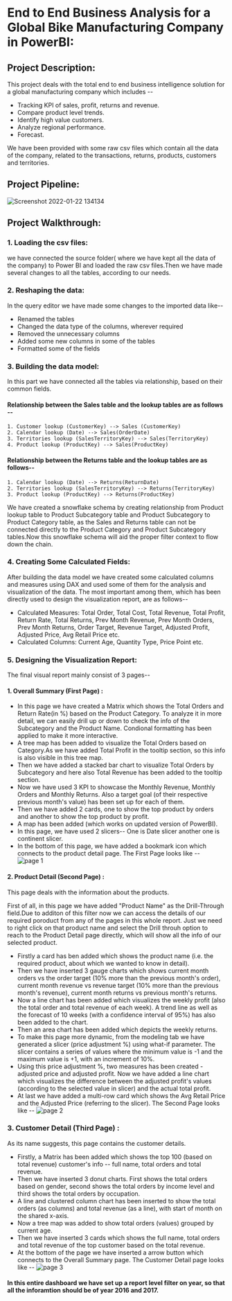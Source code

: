 
#	End to End Business Analysis for a Global Bike Manufacturing Company in PowerBI:

## Project Description:
This project deals with the total end to end business intelligence solution for a global manufacturing company which includes --

- Tracking KPI of sales, profit, returns and revenue.
- Compare product level trends.
- Identify high value customers.
- Analyze regional performance.
- Forecast.

We have been provided with some raw csv files which contain all the data of the company, related to the transactions, 
returns, products, customers and territories.

## Project Pipeline:

![Screenshot 2022-01-22 134134](https://user-images.githubusercontent.com/80168505/150631764-947ab4d0-9984-474a-80d2-f6922992b01f.png)

## Project Walkthrough:
### 1. Loading the csv files:
we have connected the source folder( where we have kept all the data of the company) to Power BI and loaded the raw csv files.Then we have made several changes to all the tables, according to our needs.
### 2. Reshaping the data:
In the query editor we have made some changes to the imported data like--
- Renamed the tables
- Changed the data type of the columns, wherever required
- Removed the unnecessary columns
- Added some new columns in some of the tables
- Formatted some of the fields
### 3. Building the data model:
In this part we have connected all the tables via relationship, based on their common fields.
#### Relationship between the Sales table and the lookup tables are as follows --
    1. Customer lookup (CustomerKey) --> Sales (CustomerKey)
    2. Calendar lookup (Date) --> Sales(OrderDate)
    3. Territories lookup (SalesTerritoryKey) --> Sales(TerritoryKey)
    4. Product lookup (ProductKey) --> Sales(ProductKey)

#### Relationship between the Returns table and the lookup tables are as follows--
    1. Calendar lookup (Date) --> Returns(ReturnDate)
    2. Territories lookup (SalesTerritoryKey) --> Returns(TerritoryKey)
    3. Product lookup (ProductKey) --> Returns(ProductKey)

We have created a snowflake schema by creating relationship from Product lookup table to Product Subcategory table and Product Subcategory to Product Category table, as the Sales and Returns table can not be connected directly to the Product Category and Product Subcategory tables.Now this snowflake schema will aid the proper filter context to flow down the chain. 

### 4. Creating Some Calculated Fields: 
After building the data model we have created some calculated columns and measures using DAX and used some of them for the analysis and visualization of the data. The most important among them, which has been directly used to design the visualization report, are as follows--
- Calculated Measures:
Total Order, Total Cost, Total Revenue, Total Profit, Return Rate, Total Returns, Prev Month Revenue, Prev Month Orders, Prev Month Returns, Order Target, Revenue Target, Adjusted Profit, Adjusted Price, Avg Retail Price etc.
- Calculated Columns:
Current Age, Quantity Type, Price Point etc.

### 5. Designing the Visualization Report:
The final visual report mainly consist of 3 pages--
#### 1. Overall Summary (First Page) :
- In this page we have created a Matrix which shows the Total Orders and Return Rate(in %) based on the Product Category. To analyze it in more detail, we can easily drill up or down to check the info of the Subcategory and the Product Name. Condional formatting has been applied to make it more interactive.
- A tree map has been added to visualize the Total Orders based on Category.As we have added Total Profit in the tooltip section, so this info is also visible in this tree map.
- Then we have added a stacked bar chart to visualize Total Orders by Subcategory and here also Total Revenue has been added to the tooltip section.
- Now we have used 3 KPI to showcase the Monthly Revenue, Monthly Orders and Monthly Returns. Also a target goal (of their respective previous month's value) has been set up for each of them.
- Then we have added 2 cards, one to show the top product by orders and another to show the top product by profit.
- A map has been added (which works on updated version of PowerBI).
- In this page, we have used 2 slicers-- One is Date slicer another one is continent slicer.
- In the bottom of this page, we have added a bookmark icon which connects to the product detail page.
The First Page looks like --
![page 1](https://user-images.githubusercontent.com/80168505/150933214-fc39d877-c5bf-4dff-8eb2-bf726cb25d68.png)


#### 2. Product Detail (Second Page) :
This page deals with the information about the products.

First of all, in this page we have added "Product Name" as the Drill-Through field.Due to additon of this filter now we can access the details of our required poroduct from any of the pages in this whole report. Just we need to right click on that product name and select the Drill throuh option to reach to the Product Detail page directly, which will show all the info of our selected product.
- Firstly a card has ben added which shows the product name (i.e. the required product, about which we wanted to know in detail).
- Then we have inserted 3 gauge charts which shows current month orders vs the order target (10% more than the previous month's order), current month revenue vs revenue target (10% more than the previous month's revenue), current month returns vs previous month's returns.
- Now a line chart has been added which visualizes the weekly profit (also the total order and total revenue of each week). A trend line as well as the forecast of 10 weeks (with a confidence interval of 95%) has also been added to the chart.
- Then an area chart has been added which depicts the weekly returns.
- To make this page more dynamic, from the modeling tab we have generated a slicer (price adjustment %) using what-if parameter. The slicer contains a series of values where the minimum value is -1 and the maximum value is +1, with an increment of 10%.
- Using this price adjustment %, two measures has been created - adjusted price and adjusted profit. Now we have added a line chart which visualizes the difference between the adjusted profit's values (according to the selected value in slicer) and the actual total profit.
- At last we have added a multi-row card which shows the Avg Retail Price and the Adjusted Price (referring to the slicer).
The Second Page looks like --
![page 2](https://user-images.githubusercontent.com/80168505/150934190-f0c917b8-36ba-43db-a907-7a234d7825bc.png)

### 3. Customer Detail (Third Page) :
As its name suggests, this page contains the customer details.
- Firstly, a Matrix has been added which shows the top 100 (based on total revenue) customer's info -- full name, total orders and total revenue.
- Then we have inserted 3 donut charts. First shows the total orders based on gender, second shows the total orders by income level and third shows the total orders by occupation.
- A line and clustered column chart has been inserted to show the total orders (as columns) and total revenue (as a line), with start of month on the shared x-axis.
- Now a tree map was added to show total orders (values) grouped by current age.
- Then we have inserted 3 cards which shows the full name, total orders and total revenue of the top customer based on the total revenue.
- At the bottom of the page we have inserted a arrow button which connects to the Overall Summary page.
The Customer Detail page looks like --
![page 3](https://user-images.githubusercontent.com/80168505/151015648-ea8c4fad-bd80-497c-864a-253ec0921e18.png)

#### In this entire dashboard we have set up a report level filter on year, so that all the inforamtion should be of year 2016 and 2017.